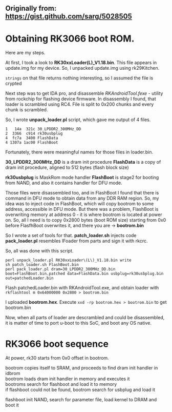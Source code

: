 Originally from: https://gist.github.com/sarg/5028505
--------------------------------------------------------


Obtaining RK3066 boot ROM.
==========================

Here are my steps.

At first, I took a look to **RK30xxLoader(L)_V1.18.bin**. This file appears in update.img for my device.
So, I unpacked update.img using rk29Kitchen.

`strings` on that file returns nothing interesting, so I assumed the file is crypted

Next step was to get IDA pro, and disassemble *RKAndroidTool.fexe* - utility from rockchip for flashing device firmware. In disassembly I found, that loader is scrambled using RC4. File is split to 0x200 chunks and every chunk is scrambled.

So, I wrote **unpack_loader.pl** script, which gave me output of 4 files.

    1   14a  321c 30_LPDDR2_300MHz_DD
    2  3366  c914 rk30usbplug
    4  fc7a  3400 FlashData
    4 1307a 1ac00 FlashBoot

Fortunately, there were meaningful names for those files in loader.bin.

**30_LPDDR2_300MHz_DD** is a dram init procedure
**FlashData** is a copy of dram init procedure, aligned to 512 bytes (flash block size)

**rk30usbplug** is MaskRom mode handler
**FlashBoot** is stage2 for booting from NAND, and also it contains handler for DFU mode.

Those files were disassembled too, and in FlashBoot I found that there is command in DFU mode to obtain data from any DDR RAM region. So, my idea was to inject code in FlashBoot, which will copy bootrom to some address, accessible in DFU mode. But there was a problem, FlashBoot is overwriting memory at address 0 - it is where bootrom is located at power on. So, all I need is to copy 0x2800 bytes (boot ROM size) starting from 0x0 before FlasfhBoot overwrites it, and there you are -> **bootrom.bin**

So I wrote a set of tools for that.
**patch_loader.sh** injects code
**pack_loader.pl** resembles lFoader from parts and sign it with rkcrc.

So, all was done with this script.

```
perl unpack_loader.pl RK30xxLoader\(L\)_V1.18.bin write
sh patch_loader.sh FlashBoot.bin
perl pack_loader.pl dram=30_LPDDR2_300MHz_DD.bin boot=FlashBoot.bin.patched data=FlashData.bin usbplug=rk30usbplug.bin out=patchedLoader.bin
```

Flash patchedLoader.bin with RKAndroidTool.exe, and obtain loader with
`rkflashtool m 0x64000000 0x2800 > bootrom.bin`

I uploaded **bootrom.hex**.
Execute `xxd -rp bootrom.hex > bootrom.bin` to get bootrom.bin

Now, when all parts of loader are descrambled and could be disassembled, it is matter of time to port u-boot to this SoC, and boot any OS native.


RK3066 boot sequence
====================

At power, rk30 starts from 0x0 offset in bootrom.  

bootrom copies itself to SRAM, and proceeds to find dram init handler in idbrom  
bootrom loads dram init handler in memory and executes it  
bootroms search for flashboot and load it to memory  
if flashboot could not be found, bootrom search for usbplug and load it  

flashboot init NAND, search for parameter file, load kernel to DRAM and boot it  
